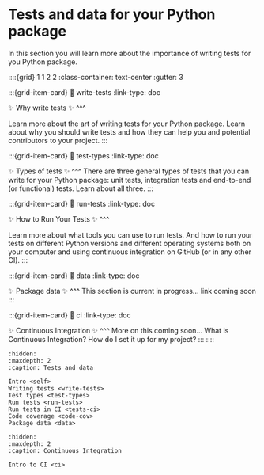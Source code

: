 # Tests and data for your Python package

In this section you will learn more about the importance of writing
tests for you Python package.

::::{grid} 1 1 2 2
:class-container: text-center
:gutter: 3

:::{grid-item-card}
:link: write-tests
:link-type: doc

✨ Why write tests ✨
^^^

Learn more about the art of writing tests for your Python package.
Learn about why you should write tests and how they can help you and
potential contributors to your project.
:::

:::{grid-item-card}
:link: test-types
:link-type: doc

✨ Types of tests ✨
^^^
There are three general types of tests that you can write for your Python
package: unit tests, integration tests and end-to-end (or functional) tests. Learn about all three.
:::

:::{grid-item-card}
:link: run-tests
:link-type: doc

✨ How to Run Your Tests ✨
^^^

Learn more about what tools you can use to run tests. And how to run your
tests on different Python versions and different operating systems both on
your computer and using continuous integration on GitHub (or in any other CI).
:::

:::{grid-item-card}
:link: data
:link-type: doc

✨ Package data ✨
^^^
This section is current in progress... link coming soon
:::

:::{grid-item-card}
:link: ci
:link-type: doc

✨ Continuous Integration ✨
^^^
More on this coming soon... What is Continuous Integration? How do I set
it up for my project?
:::
::::

```{toctree}
:hidden:
:maxdepth: 2
:caption: Tests and data

Intro <self>
Writing tests <write-tests>
Test types <test-types>
Run tests <run-tests>
Run tests in CI <tests-ci>
Code coverage <code-cov>
Package data <data>

```

```{toctree}
:hidden:
:maxdepth: 2
:caption: Continuous Integration

Intro to CI <ci>

```

